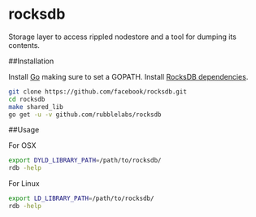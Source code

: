 rocksdb
=======

Storage layer to access rippled nodestore and a tool for dumping its contents.


##Installation

Install [Go](http://golang.org/doc/install) making sure to set a GOPATH.
Install [RocksDB dependencies](https://github.com/facebook/rocksdb/blob/master/INSTALL.md).

```bash
git clone https://github.com/facebook/rocksdb.git
cd rocksdb
make shared_lib
go get -u -v github.com/rubblelabs/rocksdb
```

##Usage

For OSX

```bash
export DYLD_LIBRARY_PATH=/path/to/rocksdb/
rdb -help
```

For Linux

```bash
export LD_LIBRARY_PATH=/path/to/rocksdb/
rdb -help
```
